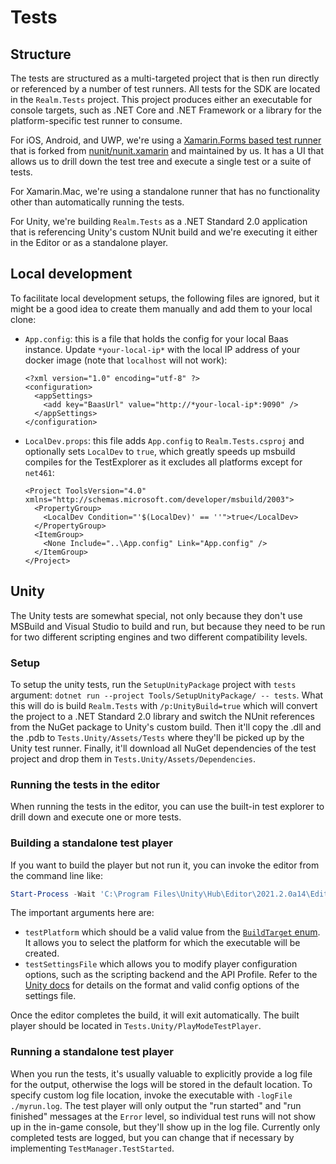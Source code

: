 # Tests

## Structure

The tests are structured as a multi-targeted project that is then run directly or referenced by a number of test runners. All tests for the SDK
are located in the `Realm.Tests` project. This project produces either an executable for console targets, such as .NET Core and .NET Framework
or a library for the platform-specific test runner to consume.

For iOS, Android, and UWP, we're using a [Xamarin.Forms based test runner](https://github.com/nirinchev/nunit.xamarin) that is forked from
[nunit/nunit.xamarin](https://github.com/nunit/nunit.xamarin) and maintained by us. It has a UI that allows us to drill down the test tree
and execute a single test or a suite of tests.

For Xamarin.Mac, we're using a standalone runner that has no functionality other than automatically running the tests.

For Unity, we're building `Realm.Tests` as a .NET Standard 2.0 application that is referencing Unity's custom NUnit build and we're executing
it either in the Editor or as a standalone player.

## Local development

To facilitate local development setups, the following files are ignored, but it might be a good idea to create them manually and add them to your local clone:
- `App.config`: this is a file that holds the config for your local Baas instance. Update `*your-local-ip*` with the local IP address of your docker image (note that `localhost` will not work):
  ```
  <?xml version="1.0" encoding="utf-8" ?>
  <configuration>
    <appSettings>
      <add key="BaasUrl" value="http://*your-local-ip*:9090" />
    </appSettings>
  </configuration>
  ```
- `LocalDev.props`: this file adds `App.config` to `Realm.Tests.csproj` and optionally sets `LocalDev` to `true`, which greatly speeds up msbuild compiles for the TestExplorer as it excludes all platforms except for `net461`:
  ```
  <Project ToolsVersion="4.0" xmlns="http://schemas.microsoft.com/developer/msbuild/2003">
    <PropertyGroup>
      <LocalDev Condition="'$(LocalDev)' == ''">true</LocalDev>
    </PropertyGroup>
    <ItemGroup>
      <None Include="..\App.config" Link="App.config" />
    </ItemGroup>
  </Project>
  ```

## Unity

The Unity tests are somewhat special, not only because they don't use MSBuild and Visual Studio to build and run, but because they need to be run
for two different scripting engines and two different compatibility levels.

### Setup

To setup the unity tests, run the `SetupUnityPackage` project with `tests` argument: `dotnet run --project Tools/SetupUnityPackage/ -- tests`.
What this will do is build `Realm.Tests` with `/p:UnityBuild=true` which will convert the project to a .NET Standard 2.0 library and switch the
NUnit references from the NuGet package to Unity's custom build. Then it'll copy the .dll and the .pdb to `Tests.Unity/Assets/Tests` where they'll
be picked up by the Unity test runner. Finally, it'll download all NuGet dependencies of the test project and drop them in `Tests.Unity/Assets/Dependencies`.

### Running the tests in the editor

When running the tests in the editor, you can use the built-in test explorer to drill down and execute one or more tests.

### Building a standalone test player

If you want to build the player but not run it, you can invoke the editor from the command line like:

```powershell
Start-Process -Wait 'C:\Program Files\Unity\Hub\Editor\2021.2.0a14\Editor\Unity.exe' "-runTests -batchmode -projectPath Tests\Tests.Unity -testPlatform StandaloneWindows64 -testSettingsFile .\.TestConfigs\Mono-Net4.json"
```

The important arguments here are:
* `testPlatform` which should be a valid value from the [`BuildTarget` enum](https://docs.unity3d.com/ScriptReference/BuildTarget.html). It allows
you to select the platform for which the executable will be created.
* `testSettingsFile` which allows you to modify player configuration options, such as the scripting backend and the API Profile.
Refer to the [Unity docs](https://docs.unity3d.com/Packages/com.unity.test-framework@1.1/manual/reference-command-line.html#testsettingsfile) for
details on the format and valid config options of the settings file.

Once the editor completes the build, it will exit automatically. The built player should be located in `Tests.Unity/PlayModeTestPlayer`.

### Running a standalone test player

When you run the tests, it's usually valuable to explicitly provide a log file for the output, otherwise the logs will be stored in the default
location. To specify custom log file location, invoke the executable with `-logFile ./myrun.log`. The test player will only output the "run started"
and "run finished" messages at the `Error` level, so individual test runs will not show up in the in-game console, but they'll show up in the log file.
Currently only completed tests are logged, but you can change that if necessary by implementing `TestManager.TestStarted`.